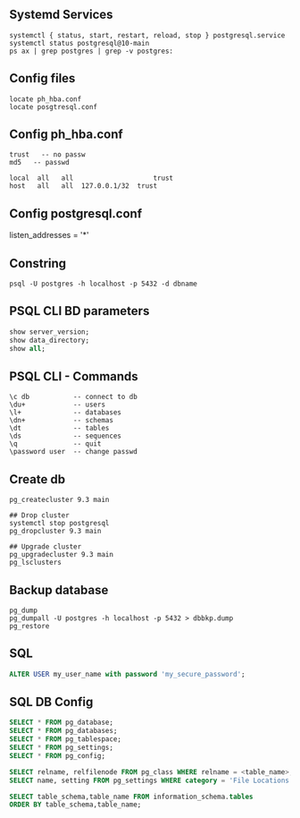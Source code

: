 ## Systemd Services
```shell
systemctl { status, start, restart, reload, stop } postgresql.service
systemctl status postgresql@10-main
ps ax | grep postgres | grep -v postgres:
```

## Config files
```console
locate ph_hba.conf
locate posgtresql.conf
```

## Config ph_hba.conf
```console
trust	-- no passw
md5	  -- passwd

local  all   all   			        trust
host   all   all  127.0.0.1/32  trust
```

## Config postgresql.conf
listen_addresses = '*'

## Constring
```console
psql -U postgres -h localhost -p 5432 -d dbname
```

## PSQL CLI BD parameters
```sql
show server_version;
show data_directory;
show all;
```

## PSQL CLI - Commands
```console
\c db			-- connect to db
\du+			-- users
\l+				-- databases
\dn+			-- schemas
\dt				-- tables
\ds				-- sequences
\q				-- quit
\password user	-- change passwd
```

## Create db 
```console
pg_createcluster 9.3 main

## Drop cluster
systemctl stop postgresql 
pg_dropcluster 9.3 main

## Upgrade cluster
pg_upgradecluster 9.3 main
pg_lsclusters 
```

## Backup database
```console
pg_dump
pg_dumpall -U postgres -h localhost -p 5432 > dbbkp.dump
pg_restore
```

## SQL 
```sql
ALTER USER my_user_name with password 'my_secure_password';
```

## SQL DB Config
```sql
SELECT * FROM pg_database;
SELECT * FROM pg_databases;
SELECT * FROM pg_tablespace;
SELECT * FROM pg_settings;
SELECT * FROM pg_config;

SELECT relname, relfilenode FROM pg_class WHERE relname = <table_name>; 
SELECT name, setting FROM pg_settings WHERE category = 'File Locations';

SELECT table_schema,table_name FROM information_schema.tables
ORDER BY table_schema,table_name;
```
